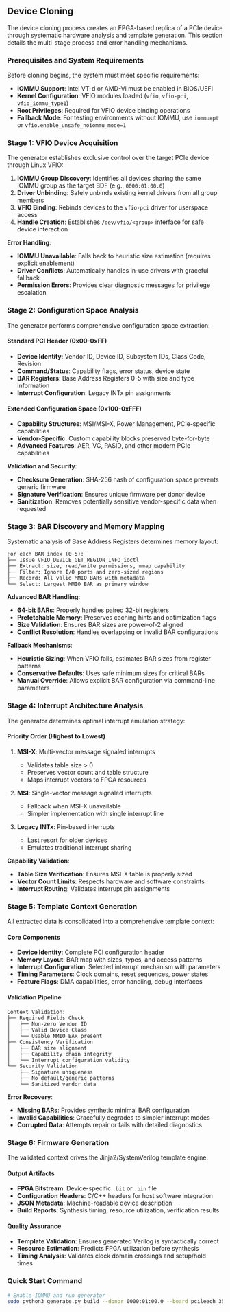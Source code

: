 
## Device Cloning

The device cloning process creates an FPGA-based replica of a PCIe device through systematic hardware analysis and template generation. This section details the multi-stage process and error handling mechanisms.

### Prerequisites and System Requirements

Before cloning begins, the system must meet specific requirements:

- **IOMMU Support**: Intel VT-d or AMD-Vi must be enabled in BIOS/UEFI
- **Kernel Configuration**: VFIO modules loaded (`vfio`, `vfio-pci`, `vfio_iommu_type1`)
- **Root Privileges**: Required for VFIO device binding operations
- **Fallback Mode**: For testing environments without IOMMU, use `iommu=pt` or `vfio.enable_unsafe_noiommu_mode=1`

### Stage 1: VFIO Device Acquisition

The generator establishes exclusive control over the target PCIe device through Linux VFIO:

1. **IOMMU Group Discovery**: Identifies all devices sharing the same IOMMU group as the target BDF (e.g., `0000:01:00.0`)
2. **Driver Unbinding**: Safely unbinds existing kernel drivers from all group members
3. **VFIO Binding**: Rebinds devices to the `vfio-pci` driver for userspace access
4. **Handle Creation**: Establishes `/dev/vfio/<group>` interface for safe device interaction

**Error Handling**:

- **IOMMU Unavailable**: Falls back to heuristic size estimation (requires explicit enablement)
- **Driver Conflicts**: Automatically handles in-use drivers with graceful fallback
- **Permission Errors**: Provides clear diagnostic messages for privilege escalation

### Stage 2: Configuration Space Analysis

The generator performs comprehensive configuration space extraction:

#### Standard PCI Header (0x00-0xFF)

- **Device Identity**: Vendor ID, Device ID, Subsystem IDs, Class Code, Revision
- **Command/Status**: Capability flags, error status, device state
- **BAR Registers**: Base Address Registers 0-5 with size and type information
- **Interrupt Configuration**: Legacy INTx pin assignments

#### Extended Configuration Space (0x100-0xFFF)

- **Capability Structures**: MSI/MSI-X, Power Management, PCIe-specific capabilities
- **Vendor-Specific**: Custom capability blocks preserved byte-for-byte
- **Advanced Features**: AER, VC, PASID, and other modern PCIe capabilities

**Validation and Security**:

- **Checksum Generation**: SHA-256 hash of configuration space prevents generic firmware
- **Signature Verification**: Ensures unique firmware per donor device
- **Sanitization**: Removes potentially sensitive vendor-specific data when requested

### Stage 3: BAR Discovery and Memory Mapping

Systematic analysis of Base Address Registers determines memory layout:

```
For each BAR index (0-5):
├── Issue VFIO_DEVICE_GET_REGION_INFO ioctl
├── Extract: size, read/write permissions, mmap capability
├── Filter: Ignore I/O ports and zero-sized regions
├── Record: All valid MMIO BARs with metadata
└── Select: Largest MMIO BAR as primary window
```

**Advanced BAR Handling**:

- **64-bit BARs**: Properly handles paired 32-bit registers
- **Prefetchable Memory**: Preserves caching hints and optimization flags
- **Size Validation**: Ensures BAR sizes are power-of-2 aligned
- **Conflict Resolution**: Handles overlapping or invalid BAR configurations

**Fallback Mechanisms**:

- **Heuristic Sizing**: When VFIO fails, estimates BAR sizes from register patterns
- **Conservative Defaults**: Uses safe minimum sizes for critical BARs
- **Manual Override**: Allows explicit BAR configuration via command-line parameters

### Stage 4: Interrupt Architecture Analysis

The generator determines optimal interrupt emulation strategy:

#### Priority Order (Highest to Lowest)

1. **MSI-X**: Multi-vector message signaled interrupts
   - Validates table size > 0
   - Preserves vector count and table structure
   - Maps interrupt vectors to FPGA resources

2. **MSI**: Single-vector message signaled interrupts
   - Fallback when MSI-X unavailable
   - Simpler implementation with single interrupt line

3. **Legacy INTx**: Pin-based interrupts
   - Last resort for older devices
   - Emulates traditional interrupt sharing

**Capability Validation**:

- **Table Size Verification**: Ensures MSI-X table is properly sized
- **Vector Count Limits**: Respects hardware and software constraints
- **Interrupt Routing**: Validates interrupt pin assignments

### Stage 5: Template Context Generation

All extracted data is consolidated into a comprehensive template context:

#### Core Components

- **Device Identity**: Complete PCI configuration header
- **Memory Layout**: BAR map with sizes, types, and access patterns
- **Interrupt Configuration**: Selected interrupt mechanism with parameters
- **Timing Parameters**: Clock domains, reset sequences, power states
- **Feature Flags**: DMA capabilities, error handling, debug interfaces

#### Validation Pipeline

```
Context Validation:
├── Required Fields Check
│   ├── Non-zero Vendor ID
│   ├── Valid Device Class
│   └── Usable MMIO BAR present
├── Consistency Verification
│   ├── BAR size alignment
│   ├── Capability chain integrity
│   └── Interrupt configuration validity
└── Security Validation
    ├── Signature uniqueness
    ├── No default/generic patterns
    └── Sanitized vendor data
```

**Error Recovery**:

- **Missing BARs**: Provides synthetic minimal BAR configuration
- **Invalid Capabilities**: Gracefully degrades to simpler interrupt modes
- **Corrupted Data**: Attempts repair or fails with detailed diagnostics

### Stage 6: Firmware Generation

The validated context drives the Jinja2/SystemVerilog template engine:

#### Output Artifacts

- **FPGA Bitstream**: Device-specific `.bit` or `.bin` file
- **Configuration Headers**: C/C++ headers for host software integration
- **JSON Metadata**: Machine-readable device description
- **Build Reports**: Synthesis timing, resource utilization, verification results

#### Quality Assurance

- **Template Validation**: Ensures generated Verilog is syntactically correct
- **Resource Estimation**: Predicts FPGA utilization before synthesis
- **Timing Analysis**: Validates clock domain crossings and setup/hold times

### Quick Start Command

```bash
# Enable IOMMU and run generator
sudo python3 generate.py build --donor 0000:01:00.0 --board pcileech_35t325_x4
```
